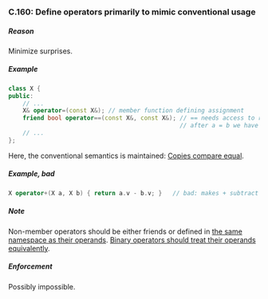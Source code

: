 ### <a name="Ro-conventional"></a>C.160: Define operators primarily to mimic conventional usage

##### Reason

Minimize surprises.

##### Example

```cpp
class X {
public:
    // ...
    X& operator=(const X&); // member function defining assignment
    friend bool operator==(const X&, const X&); // == needs access to representation
                                                // after a = b we have a == b
    // ...
};

```
Here, the conventional semantics is maintained: [Copies compare equal](I-07-Constructors%2C%20assignments%2C%20and%20destructors-C.052.md#SS-copy).

##### Example, bad

```cpp
X operator+(X a, X b) { return a.v - b.v; }   // bad: makes + subtract

```
##### Note

Non-member operators should be either friends or defined in [the same namespace as their operands](I-07-Constructors%2C%20assignments%2C%20and%20destructors-C.168.md#Ro-namespace).
[Binary operators should treat their operands equivalently](I-07-Constructors%2C%20assignments%2C%20and%20destructors-C.161.md#Ro-symmetric).

##### Enforcement

Possibly impossible.

